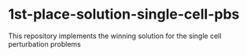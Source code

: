 # 1st-place-solution-single-cell-pbs
This repository implements the winning solution for the single cell perturbation problems
